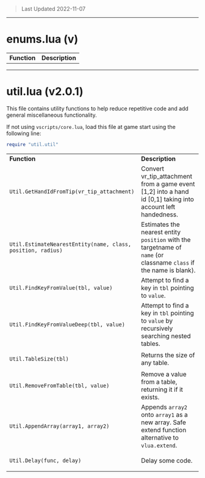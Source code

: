 > Last Updated 2022-11-07

---

# enums.lua (v)



<table><tr><td><b>Function</b></td><td><b>Description</b></td></tr></table>



---

# util.lua (v2.0.1)

This file contains utility functions to help reduce repetitive code and add general miscellaneous functionality. 

If not using `vscripts/core.lua`, load this file at game start using the following line: 



```lua
require "util.util"
```


<table><tr><td><b>Function</b></td><td><b>Description</b></td></tr><tr><td>

`Util.GetHandIdFromTip(vr_tip_attachment)`</td><td> Convert vr_tip_attachment from a game event [1,2] into a hand id [0,1] taking into account left handedness. </td></tr><tr><td>

`Util.EstimateNearestEntity(name, class, position, radius)`</td><td> Estimates the nearest entity `position` with the targetname of `name` (or classname `class` if the name is blank). </td></tr><tr><td>

`Util.FindKeyFromValue(tbl, value)`</td><td> Attempt to find a key in `tbl` pointing to `value`. </td></tr><tr><td>

`Util.FindKeyFromValueDeep(tbl, value)`</td><td> Attempt to find a key in `tbl` pointing to `value` by recursively searching nested tables. </td></tr><tr><td>

`Util.TableSize(tbl)`</td><td>Returns the size of any table.</td></tr><tr><td>

`Util.RemoveFromTable(tbl, value)`</td><td> Remove a value from a table, returning it if it exists. </td></tr><tr><td>

`Util.AppendArray(array1, array2)`</td><td> Appends `array2` onto `array1` as a new array. Safe extend function alternative to `vlua.extend`. </td></tr><tr><td>

`Util.Delay(func, delay)`</td><td> Delay some code. </td></tr></table>




